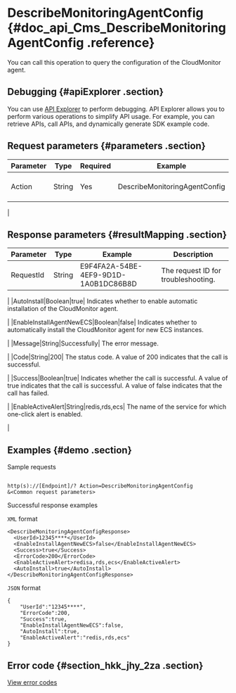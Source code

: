# DescribeMonitoringAgentConfig {#doc_api_Cms_DescribeMonitoringAgentConfig .reference}

You can call this operation to query the configuration of the CloudMonitor agent.

## Debugging {#apiExplorer .section}

You can use [API Explorer](https://api.aliyun.com/#product=Cms&api=DescribeMonitoringAgentConfig) to perform debugging. API Explorer allows you to perform various operations to simplify API usage. For example, you can retrieve APIs, call APIs, and dynamically generate SDK example code.

## Request parameters {#parameters .section}

|Parameter|Type|Required|Example|Description|
|---------|----|--------|-------|-----------|
|Action|String|Yes|DescribeMonitoringAgentConfig| The operation that you want to perform. Set the value to DescribeMonitoringAgentConfig.

 |

## Response parameters {#resultMapping .section}

|Parameter|Type|Example|Description|
|---------|----|-------|-----------|
|RequestId|String|E9F4FA2A-54BE-4EF9-9D1D-1A0B1DC86B8D| The request ID for troubleshooting.

 |
|AutoInstall|Boolean|true| Indicates whether to enable automatic installation of the CloudMonitor agent.

 |
|EnableInstallAgentNewECS|Boolean|false| Indicates whether to automatically install the CloudMonitor agent for new ECS instances.

 |
|Message|String|Successfully| The error message.

 |
|Code|String|200| The status code. A value of 200 indicates that the call is successful.

 |
|Success|Boolean|true| Indicates whether the call is successful. A value of true indicates that the call is successful. A value of false indicates that the call has failed.

 |
|EnableActiveAlert|String|redis,rds,ecs| The name of the service for which one-click alert is enabled.

 |

## Examples {#demo .section}

Sample requests

``` {#request_demo}

http(s)://[Endpoint]/? Action=DescribeMonitoringAgentConfig
&<Common request parameters>

```

Successful response examples

`XML` format

``` {#xml_return_success_demo}
<DescribeMonitoringAgentConfigResponse>
  <UserId>12345****</UserId>
  <EnableInstallAgentNewECS>false</EnableInstallAgentNewECS>
  <Success>true</Success> 
  <ErrorCode>200</ErrorCode> 
  <EnableActiveAlert>redisa,rds,ecs</EnableActiveAlert>
  <AutoInstall>true</AutoInstall>
</DescribeMonitoringAgentConfigResponse>

```

`JSON` format

``` {#json_return_success_demo}
{
	"UserId":"12345****",
	"ErrorCode":200,
	"Success":true,
	"EnableInstallAgentNewECS":false,
	"AutoInstall":true,
	"EnableActiveAlert":"redis,rds,ecs"
}
```

## Error code {#section_hkk_jhy_2za .section}

[View error codes](https://error-center.aliyun.com/status/product/Cms)

